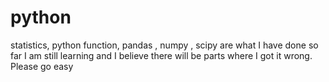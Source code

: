 # python 
statistics, python function, pandas , numpy , scipy are what I have done so far
I am still learning and I believe there will be parts where I got it wrong. Please go easy
